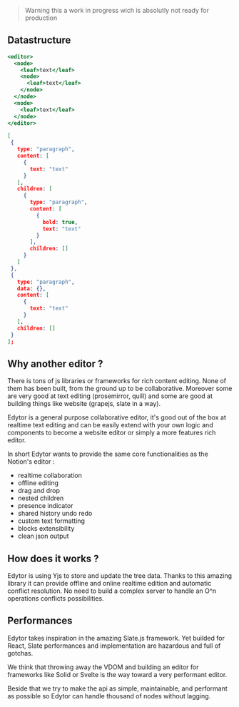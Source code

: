 > Warning
> this a work in progress wich is absolutly not ready for production

## Datastructure

```jsx
<editor>
  <node>
    <leaf>text</leaf>
    <node>
      <leaf>text</leaf>
    </node>
  </node>
  <node>
    <leaf>text</leaf>
  </node>
</editor>
```

```json
[
 {
   type: "paragraph",
   content: [
     {
       text: "text"
     }
   ],
   children: [
     {
       type: "paragraph",
       content: [
         {
           bold: true,
           text: "text"
         }
       ],
       children: []
     }
   ]
 },
 {
   type: "paragraph",
   data: {},
   content: [
     {
       text: "text"
     }
   ],
   children: []
 }
];

```

## Why another editor ?

There is tons of js libraries or frameworks for rich content editing. None of them has been built, from the ground up to be collaborative. Moreover some are very good at text editing (prosemirror, quill) and some are good at building things like website (grapejs, slate in a way).

Edytor is a general purpose collaborative editor, it's good out of the box at realtime text editing and can be easily extend with your own logic and components to become a website editor or simply a more features rich editor.

In short Edytor wants to provide the same core functionalities as the Notion's editor :

- realtime collaboration
- offline editing
- drag and drop
- nested children
- presence indicator
- shared history undo redo
- custom text formatting
- blocks extensibility
- clean json output

## How does it works ?

Edytor is using Yjs to store and update the tree data. Thanks to this amazing library it can provide offline and online realtime edition and automatic conflict resolution. No need to build a complex server to handle an O^n operations conflicts possibilities.

## Performances

Edytor takes inspiration in the amazing Slate.js framework. Yet builded for React, Slate performances and implementation are hazardous and full of gotchas.

We think that throwing away the VDOM and building an editor for frameworks like Solid or Svelte is the way toward a very performant editor.

Beside that we try to make the api as simple, maintainable, and performant as possible so Edytor can handle thousand of nodes without lagging.
